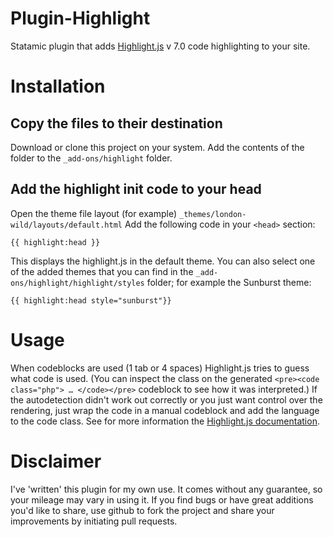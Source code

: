 Plugin-Highlight
================

Statamic plugin that adds [Highlight.js](http://softwaremaniacs.org/soft/highlight/en) v 7.0 code highlighting to your site.


# Installation
## Copy the files to their destination
Download or clone this project on your system.
Add the contents of the folder to the `_add-ons/highlight` folder.

## Add the highlight init code to your head
Open the theme file layout (for example) `_themes/london-wild/layouts/default.html`
Add the following code in your `<head>` section:

    {{ highlight:head }}

This displays the highlight.js in the default theme.
You can also select one of the added themes that you can find in the `_add-ons/highlight/highlight/styles` folder; for example the Sunburst theme:

    {{ highlight:head style="sunburst"}}


# Usage

When codeblocks are used (1 tab or 4 spaces) Highlight.js tries to guess what code is used. (You can inspect the class on the generated `<pre><code class="php"> … </code></pre>` codeblock to see how it was interpreted.)
If the autodetection didn't work out correctly or you just want control over the rendering, just wrap the code in a manual codeblock and add the language to the code class.
See for more information the [Highlight.js documentation](http://softwaremaniacs.org/soft/highlight/en/description).


# Disclaimer
I've 'written' this plugin for my own use. It comes without any guarantee, so your mileage may vary in using it. If you find bugs or have great additions you'd like to share, use github to fork the project and share your improvements by initiating pull requests.